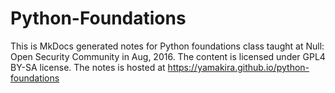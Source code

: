 # Python-Foundations
This is MkDocs generated notes for Python foundations class taught at Null: Open Security Community in Aug, 2016.
The content is licensed under GPL4 BY-SA license.
The notes is hosted at https://yamakira.github.io/python-foundations
